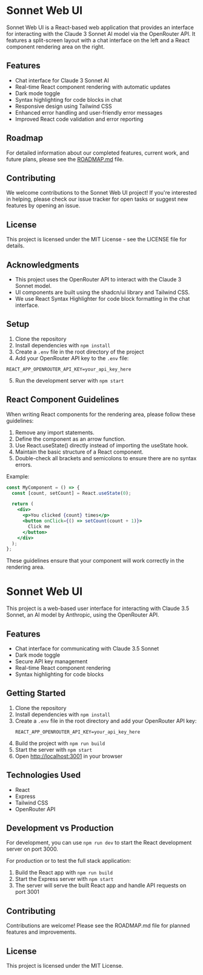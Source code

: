 # Sonnet Web UI

Sonnet Web UI is a React-based web application that provides an interface for interacting with the Claude 3 Sonnet AI model via the OpenRouter API. It features a split-screen layout with a chat interface on the left and a React component rendering area on the right.

## Features

- Chat interface for Claude 3 Sonnet AI
- Real-time React component rendering with automatic updates
- Dark mode toggle
- Syntax highlighting for code blocks in chat
- Responsive design using Tailwind CSS
- Enhanced error handling and user-friendly error messages
- Improved React code validation and error reporting

## Roadmap

For detailed information about our completed features, current work, and future plans, please see the [ROADMAP.md](ROADMAP.md) file.

## Contributing

We welcome contributions to the Sonnet Web UI project! If you're interested in helping, please check our issue tracker for open tasks or suggest new features by opening an issue.

## License

This project is licensed under the MIT License - see the LICENSE file for details.

## Acknowledgments

- This project uses the OpenRouter API to interact with the Claude 3 Sonnet model.
- UI components are built using the shadcn/ui library and Tailwind CSS.
- We use React Syntax Highlighter for code block formatting in the chat interface.

## Setup

1. Clone the repository
2. Install dependencies with `npm install`
3. Create a `.env` file in the root directory of the project
4. Add your OpenRouter API key to the `.env` file:

```
REACT_APP_OPENROUTER_API_KEY=your_api_key_here
```

5. Run the development server with `npm start`

## React Component Guidelines

When writing React components for the rendering area, please follow these guidelines:

1. Remove any import statements.
2. Define the component as an arrow function.
3. Use React.useState() directly instead of importing the useState hook.
4. Maintain the basic structure of a React component.
5. Double-check all brackets and semicolons to ensure there are no syntax errors.

Example:

```jsx
const MyComponent = () => {
  const [count, setCount] = React.useState(0);

  return (
    <div>
      <p>You clicked {count} times</p>
      <button onClick={() => setCount(count + 1)}>
        Click me
      </button>
    </div>
  );
};
```

These guidelines ensure that your component will work correctly in the rendering area.
# Sonnet Web UI

This project is a web-based user interface for interacting with Claude 3.5 Sonnet, an AI model by Anthropic, using the OpenRouter API.

## Features

- Chat interface for communicating with Claude 3.5 Sonnet
- Dark mode toggle
- Secure API key management
- Real-time React component rendering
- Syntax highlighting for code blocks

## Getting Started

1. Clone the repository
2. Install dependencies with `npm install`
3. Create a `.env` file in the root directory and add your OpenRouter API key:
   ```
   REACT_APP_OPENROUTER_API_KEY=your_api_key_here
   ```
4. Build the project with `npm run build`
5. Start the server with `npm start`
6. Open [http://localhost:3001](http://localhost:3001) in your browser

## Technologies Used

- React
- Express
- Tailwind CSS
- OpenRouter API

## Development vs Production

For development, you can use `npm run dev` to start the React development server on port 3000.

For production or to test the full stack application:
1. Build the React app with `npm run build`
2. Start the Express server with `npm start`
3. The server will serve the built React app and handle API requests on port 3001

## Contributing

Contributions are welcome! Please see the ROADMAP.md file for planned features and improvements.

## License

This project is licensed under the MIT License.
